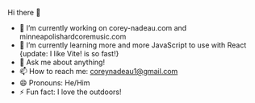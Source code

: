  Hi there 👋


- 🔭 I’m currently working on corey-nadeau.com and minneapolishardcoremusic.com
- 🌱 I’m currently learning more and more JavaScript to use with React {update: I like Vite! is so fast!}
- 💬 Ask me about anything!
- 📫 How to reach me: coreynadeau1@gmail.com
- 😄 Pronouns: He/Him
- ⚡ Fun fact: I love the outdoors!

